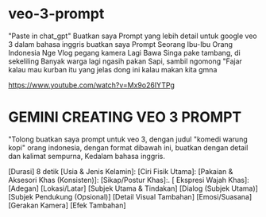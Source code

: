 # veo-3-prompt 
"Paste in chat_gpt"
Buatkan saya Prompt yang lebih detail untuk google veo 3 dalam bahasa inggris
buatkan saya Prompt Seorang Ibu-Ibu Orang Indonesia Nge Vlog pegang kamera Lagi Bawa Singa pake tambang, di sekeliling Banyak warga lagi ngasih pakan Sapi, sambil ngomong "Fajar kalau mau kurban itu yang jelas dong ini kalau makan kita gmna

https://www.youtube.com/watch?v=Mx9o26IYTPg

# GEMINI CREATING VEO 3 PROMPT
"Tolong buatkan saya prompt untuk veo 3, dengan judul "komedi warung kopi" orang indonesia, dengan format dibawah ini, buatkan dengan detail dan kalimat sempurna, Kedalam bahasa inggris.

[Durasi] 8 detik
[Usia & Jenis Kelamin]:
[Ciri Fisik Utama]:
[Pakaian & Aksesori Khas (Konsisten)]:
[Sikap/Postur Khas]:.
[ Ekspresi Wajah Khas]:
[Adegan]
[Lokasi/Latar]
[Subjek Utama & Tindakan]
[Dialog (Subjek Utama)]
[Subjek Pendukung (Opsional)]
[Detail Visual Tambahan]
[Emosi/Suasana]
[Gerakan Kamera]
[Efek Tambahan]

